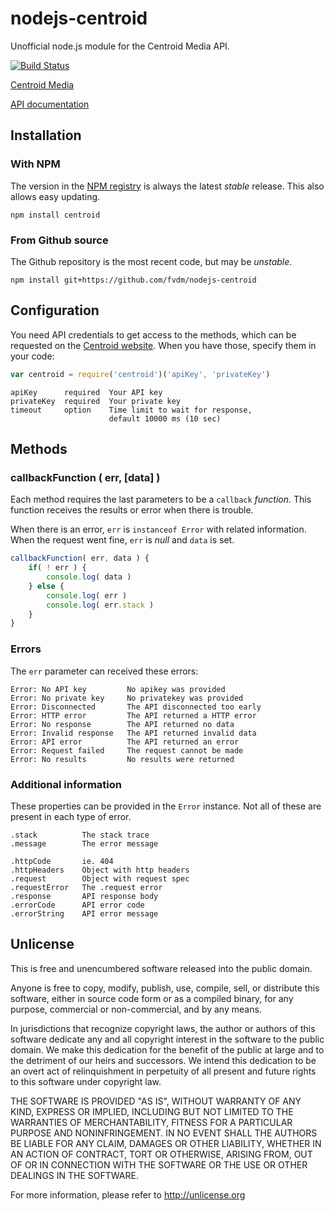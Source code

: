 nodejs-centroid
===============

Unofficial node.js module for the Centroid Media API.

[![Build Status](https://travis-ci.org/fvdm/nodejs-centroid.svg?branch=master)](https://travis-ci.org/fvdm/nodejs-centroid)

[Centroid Media](http://www.centroid.nl/)

[API documentation](http://api.centroidmedia.com/documentation.html)


Installation
------------

### With NPM

The version in the [NPM registry](https://npmjs.org/) is always the latest *stable* release. This also allows easy updating.

	npm install centroid
	

### From Github source

The Github repository is the most recent code, but may be *unstable*.

	npm install git+https://github.com/fvdm/nodejs-centroid


Configuration
-------------

You need API credentials to get access to the methods, which can be requested on the [Centroid website](http://api.centroidmedia.com/apply-for-an-api-key.html). When you have those, specify them in your code:

```js
var centroid = require('centroid')('apiKey', 'privateKey')
```

	apiKey      required  Your API key
	privateKey  required  Your private key
	timeout     option    Time limit to wait for response,
	                      default 10000 ms (10 sec)


Methods
-------

### callbackFunction ( err, [data] )

Each method requires the last parameters to be a `callback` *function*. This function receives the results or error when there is trouble.

When there is an error, `err` is `instanceof Error` with related information. When the request went fine, `err` is *null* and `data` is set.

```js
callbackFunction( err, data ) {
	if( ! err ) {
		console.log( data )
	} else {
		console.log( err )
		console.log( err.stack )
	}
}
```

### Errors

The `err` parameter can received these errors:

	Error: No API key         No apikey was provided
	Error: No private key     No privatekey was provided
	Error: Disconnected       The API disconnected too early
	Error: HTTP error         The API returned a HTTP error
	Error: No response        The API returned no data
	Error: Invalid response   The API returned invalid data
	Error: API error          The API returned an error
	Error: Request failed     The request cannot be made
	Error: No results         No results were returned


### Additional information

These properties can be provided in the `Error` instance. Not all of these are present in each type of error.

	.stack          The stack trace
	.message        The error message
	
	.httpCode       ie. 404
	.httpHeaders    Object with http headers
	.request        Object with request spec
	.requestError   The .request error
	.response       API response body
	.errorCode      API error code
	.errorString    API error message


Unlicense
---------

This is free and unencumbered software released into the public domain.

Anyone is free to copy, modify, publish, use, compile, sell, or
distribute this software, either in source code form or as a compiled
binary, for any purpose, commercial or non-commercial, and by any
means.

In jurisdictions that recognize copyright laws, the author or authors
of this software dedicate any and all copyright interest in the
software to the public domain. We make this dedication for the benefit
of the public at large and to the detriment of our heirs and
successors. We intend this dedication to be an overt act of
relinquishment in perpetuity of all present and future rights to this
software under copyright law.

THE SOFTWARE IS PROVIDED "AS IS", WITHOUT WARRANTY OF ANY KIND,
EXPRESS OR IMPLIED, INCLUDING BUT NOT LIMITED TO THE WARRANTIES OF
MERCHANTABILITY, FITNESS FOR A PARTICULAR PURPOSE AND NONINFRINGEMENT.
IN NO EVENT SHALL THE AUTHORS BE LIABLE FOR ANY CLAIM, DAMAGES OR
OTHER LIABILITY, WHETHER IN AN ACTION OF CONTRACT, TORT OR OTHERWISE,
ARISING FROM, OUT OF OR IN CONNECTION WITH THE SOFTWARE OR THE USE OR
OTHER DEALINGS IN THE SOFTWARE.

For more information, please refer to <http://unlicense.org>
